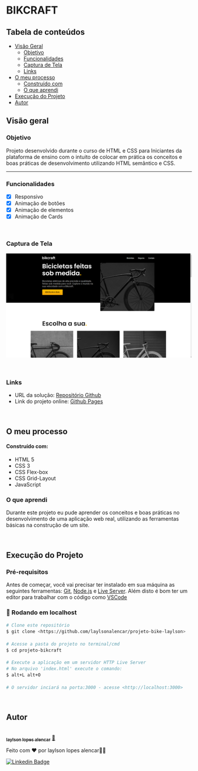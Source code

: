 # BIKCRAFT

## Tabela de conteúdos

- [Visão Geral](#visão-geral)
    - [Objetivo](#objetivo)
    - [Funcionalidades](#funcionalidades)
  - [Captura de Tela](#captura-de-tela)
  - [Links](#links)
- [O meu processo](#o-meu-processo)
  - [Construído com](#construído-com)
  - [O que aprendi](#o-que-aprendi)
- [Execução do Projeto](#execução-do-projeto)
- [Autor](#autor)

## Visão geral

### Objetivo

Projeto desenvolvido durante o curso de HTML e CSS para Iniciantes da plataforma de ensino com o intuito de colocar em prática os conceitos e boas práticas de desenvolvimento utilizando HTML semântico e CSS.

---

### Funcionalidades

- [x] Responsivo
- [x] Animação de botões
- [x] Animação de elementos
- [x] Animação de Cards

<br>

### Captura de Tela

![](./img/screen-bikcraft.png)

<br>

### Links

- URL da solução: [Repositório Github](https://github.com/laylsonalencar/projeto-bike-laylson)
- Link do projeto online: [Github Pages](https://github.com/laylsonalencar/projeto-bike-laylson)

<br>

## O meu processo

#### Construído com:

- HTML 5
- CSS 3
- CSS Flex-box
- CSS Grid-Layout
- JavaScript

### O que aprendi

Durante este projeto eu pude aprender os conceitos e boas práticas no desenvolvimento de uma aplicação web real, utilizando as ferramentas básicas na 
construção de um site.

<br>

## Execução do Projeto

### Pré-requisitos

Antes de começar, você vai precisar ter instalado em sua máquina as seguintes ferramentas:
[Git](https://git-scm.com), [Node.js](https://nodejs.org/en/) e [Live Server](https://marketplace.visualstudio.com/items?itemName=ritwickdey.LiveServer). 
Além disto é bom ter um editor para trabalhar com o código como [VSCode](https://code.visualstudio.com/)

### 🎲 Rodando em localhost

```bash
# Clone este repositório
$ git clone <https://github.com/laylsonalencar/projeto-bike-laylson>

# Acesse a pasta do projeto no terminal/cmd
$ cd projeto-bikcraft

# Execute a aplicação em um servidor HTTP Live Server
# No arquivo 'index.html' execute o comando:
$ alt+L alt+O

# O servidor inciará na porta:3000 - acesse <http://localhost:3000>
```

<br>

## Autor

<a href="https://github.com/laylsonalencar">
 <img style="border-radius: 50%;" src="https://avatars.githubusercontent.com/u/32991646?v=4" width="100px;" alt=""/>
 <br />
 <sub><b>laylson lopes alencar</b></sub></a> <a href="https://github.com/laylsonalencar" title="GitHub">🚀</a>


Feito com ❤️ por laylson lopes alencar👋🏽

 [![Linkedin Badge](https://img.shields.io/badge/-LinkedIn-blue?style=flat-square&logo=Linkedin&logoColor=white&link=https://www.linkedin.com/in/laylson-lopes-alencar-016916150/)](https://www.linkedin.com/in/laylson-lopes-alencar-016916150/) 


